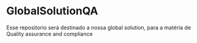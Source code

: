 # GlobalSolutionQA
Esse repositorio será destinado a nossa global solution, para a matéria de Quality assurance and compliance
